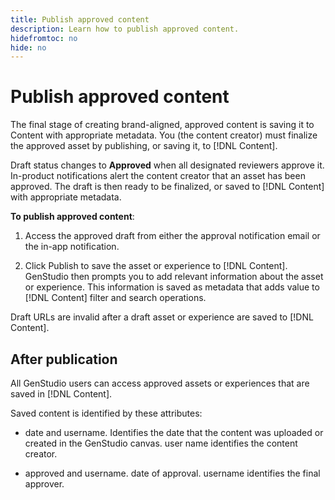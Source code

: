 ```yaml
---
title: Publish approved content
description: Learn how to publish approved content.
hidefromtoc: no
hide: no
---
```


# Publish approved content

The final stage of creating brand-aligned, approved content is saving it to Content with appropriate metadata. You (the content creator) must finalize the approved asset by publishing, or saving it, to [!DNL Content].

Draft status changes to **Approved** when all designated reviewers approve it. In-product notifications alert the content creator that an asset has been approved. The draft is then ready to be finalized, or saved to [!DNL Content] with appropriate metadata.

**To publish approved content**:

1) Access the approved draft from either the approval notification email or the in-app notification.

2) Click Publish to save the asset or experience to [!DNL Content]. GenStudio then prompts you to add relevant information about the asset or experience. This information is saved as metadata that adds value to [!DNL Content] filter and search operations.

Draft URLs are invalid after a draft asset or experience are saved to [!DNL Content].

## After publication

All GenStudio users can access approved assets or experiences that are saved in [!DNL Content].

Saved content is identified by these attributes:

* date and username. Identifies the date that the content was uploaded or created in the GenStudio canvas. user name identifies the content creator.

* approved and username. date of approval. username identifies the final approver.
